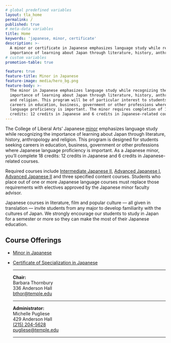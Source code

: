 ```yaml
---
# global predefined variables
layout: tla_home
permalink: /
published: true
# meta-data variables
title: Home
keywords: 'japanese, minor, certificate'
description: >-
  A minor or certificate in Japanese emphasizes language study while recognizing the
  importance of learning about Japan through literature, history, anthropology and religion.
# custom variables
promotion-table: true

feature: true
feature-title: Minor in Japanese
feature-image: media/hero_bg.png
feature-body: >-
  The minor in Japanese emphasizes language study while recognizing the
  importance of learning about Japan through literature, history, anthropology
  and religion. This program will be of particular interest to students who seek
  careers in education, business, government or other professions where Japanese
  language proficiency is important. The minor requires completion of 18
  credits: 12 credits in Japanese and 6 credits in Japanese-related courses.
---
```

The College of Liberal Arts’ Japanese [minor](#course-offerings) emphasizes language study while recognizing the importance of learning about Japan through literature, history, anthropology and religion. This program is designed for students seeking careers in education, business, government or other professions where Japanese language proficiency is important. As a Japanese minor, you’ll complete 18 credits: 12 credits in Japanese and 6 credits in Japanese-related courses.

Required courses include [Intermediate Japanese II](http://bulletin.temple.edu/search/?search=JPNS+2002), [Advanced Japanese I](http://bulletin.temple.edu/search/?search=JPNS+3001), [Advanced Japanese II](http://bulletin.temple.edu/search/?search=JPNS+3002) and three specified content courses. Students who place out of one or more Japanese language courses must replace those requirements with electives approved by the Japanese minor faculty advisor.

Japanese courses in literature, film and popular culture — all given in translation — invite students from any major to develop familiarity with the cultures of Japan. We strongly encourage our students to study in Japan for a semester or more so they can make the most of their Japanese education.

## Course Offerings
- [Minor in Japanese](http://bulletin.temple.edu/undergraduate/liberal-arts/japanese/minor-japanese/)
- [Certificate of Specialization in Japanese](http://bulletin.temple.edu/undergraduate/liberal-arts/certificate-programs/certificate-japanese/)<br/>

   ___    
   
  **Chair:**  
   Barbara Thornbury    
   336 Anderson Hall     
   [bthor@temple.edu](mailto:bthor@temple.edu)  
   
   ___
   
   **Administrator:**  
   Michelle Pugliese  
   429 Anderson Hall   
   [(215) 204-5628](tel:2152045628)  
   [pugliese@temple.edu](mailto:pugliese@temple.edu)  
   
   ___
